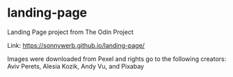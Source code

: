 # landing-page
Landing Page project from The Odin Project

Link: https://sonnywerb.github.io/landing-page/

Images were downloaded from Pexel and rights go to the following creators:
Aviv Perets,
Alesia Kozik,
Andy Vu,
and
Pixabay

